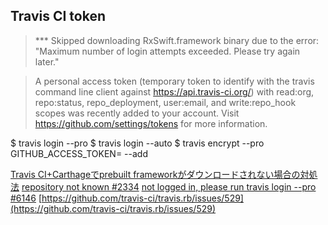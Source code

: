 ## Travis CI token

> *** Skipped downloading RxSwift.framework binary due to the error:
>        "Maximum number of login attempts exceeded. Please try again later."

> A personal access token (temporary token to identify with the travis command line client against https://api.travis-ci.org/) with read:org, repo:status, repo_deployment, user:email, and write:repo_hook scopes was recently added to your account. Visit https://github.com/settings/tokens for more information.

$ travis login --pro
$ travis login --auto
$ travis encrypt --pro GITHUB_ACCESS_TOKEN=<foo> --add

[Travis CI+Carthageでprebuilt frameworkがダウンロードされない場合の対処法](https://qiita.com/hironytic/items/83c77c63cf5b0b262f89)
[repository not known #2334](https://github.com/travis-ci/travis-ci/issues/2334)
[not logged in, please run travis login --pro #6146](https://github.com/travis-ci/travis-ci/issues/6146)
[https://github.com/travis-ci/travis.rb/issues/529](https://github.com/travis-ci/travis.rb/issues/529)
